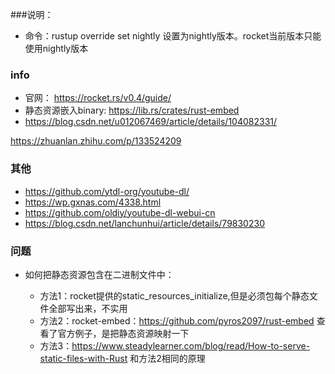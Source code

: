 ###说明：
- 命令：rustup override set nightly 设置为nightly版本。rocket当前版本只能使用nightly版本

### info
- 官网： https://rocket.rs/v0.4/guide/
- 静态资源嵌入binary: https://lib.rs/crates/rust-embed
- https://blog.csdn.net/u012067469/article/details/104082331/

https://zhuanlan.zhihu.com/p/133524209

### 其他
- https://github.com/ytdl-org/youtube-dl/
- https://wp.gxnas.com/4338.html
- https://github.com/oldiy/youtube-dl-webui-cn
- https://blog.csdn.net/lanchunhui/article/details/79830230


### 问题
- 如何把静态资源包含在二进制文件中：

  - 方法1：rocket提供的static_resources_initialize,但是必须包每个静态文件全部写出来，不实用
  - 方法2：rocket-embed：https://github.com/pyros2097/rust-embed 查看了官方例子，是把静态资源映射一下
  - 方法3：https://www.steadylearner.com/blog/read/How-to-serve-static-files-with-Rust 和方法2相同的原理